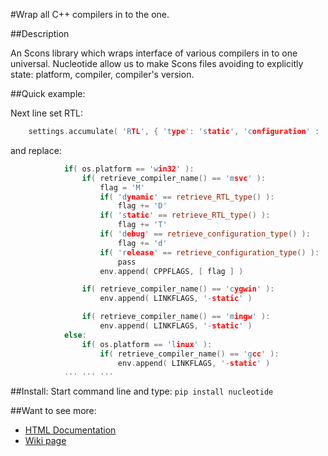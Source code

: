 #Wrap all C++ compilers in to the one.

##Description

  An Scons library which wraps interface of various compilers in to one universal.
  Nucleotide allow us to make Scons files avoiding to explicitly state: platform, compiler, compiler's version.

##Quick example:

  Next line set RTL:
```c++
    settings.accumulate( 'RTL', { 'type': 'static', 'configuration' : 'debug' } )
```
  and replace:
```c++
            if( os.platform == 'win32' ):
                if( retrieve_compiler_name() == 'msvc' ):
                    flag = 'M'
                    if( 'dynamic' == retrieve_RTL_type() ):
                        flag += 'D'
                    if( 'static' == retrieve_RTL_type() ):
                        flag += 'T'
                    if( 'debug' == retrieve_configuration_type() ):
                        flag += 'd'
                    if( 'release' == retrieve_configuration_type() ):
                        pass
                    env.append( CPPFLAGS, [ flag ] )

                if( retrieve_compiler_name() == 'cygwin' ):
                    env.append( LINKFLAGS, '-static' )

                if( retrieve_compiler_name() == 'mingw' ):
                    env.append( LINKFLAGS, '-static' )
            else:
                if( os.platform == 'linux' ):
                    if( retrieve_compiler_name() == 'gcc' ):
                        env.append( LINKFLAGS, '-static' )
            ... ... ... 
```
##Install:
  Start command line and type:
    ```pip install nucleotide```

##Want to see more:
  - [HTML Documentation ](doc/index.html)
  - [Wiki page](https://github.com/dmilos/nucleotide/wiki) 
